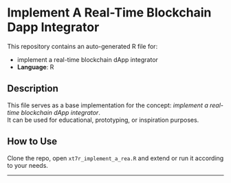 # Implement A Real-Time Blockchain Dapp Integrator

This repository contains an auto-generated R file for:

- implement a real-time blockchain dApp integrator
- **Language**: R

## Description

This file serves as a base implementation for the concept: *implement a real-time blockchain dApp integrator*.  
It can be used for educational, prototyping, or inspiration purposes.

## How to Use

Clone the repo, open `xt7r_implement_a_rea.R` and extend or run it according to your needs.

---


